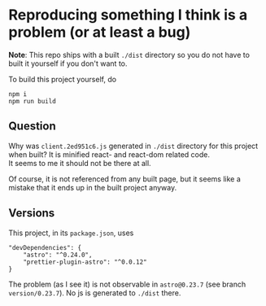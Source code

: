 # Reproducing something I think is a problem (or at least a bug)

**Note**: This repo ships with a built `./dist` directory so you do not have to built it yourself if you don't want to.

To build this project yourself, do

    npm i
    npm run build

## Question

Why was `client.2ed951c6.js` generated in `./dist` directory for this project when built?  It is minified react- and react-dom related code.  
It seems to me it should not be there at all.

Of course, it is not referenced from any built page, but it seems like a mistake that it ends up in the built project anyway.


## Versions

This project, in its `package.json`, uses

    "devDependencies": {
        "astro": "^0.24.0",
        "prettier-plugin-astro": "^0.0.12"
    }

The problem (as I see it) is not observable in `astro@0.23.7` (see branch `version/0.23.7`).  No js is generated to `./dist` there.

